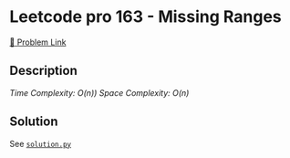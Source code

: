 # Leetcode pro 163 - Missing Ranges

[🔗 Problem Link](https://leetcode.com/problems/missing-ranges/)

## Description

*Time Complexity: O(n))
Space Complexity: O(n)*

## Solution

See [`solution.py`](solution.py)
